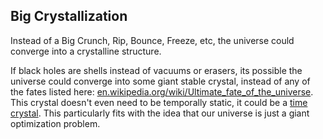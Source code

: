 ## Big Crystallization

Instead of a Big Crunch, Rip, Bounce, Freeze, etc, the universe could converge into a crystalline structure.

If black holes are shells instead of vacuums or erasers, its possible the universe could converge into some giant stable crystal, instead of any of the fates listed here: [en.wikipedia.org/wiki/Ultimate_fate_of_the_universe](https://en.wikipedia.org/wiki/Ultimate_fate_of_the_universe#Theories_about_the_end_of_the_universe). This crystal doesn't even need to be temporally static, it could be a [time crystal](https://en.wikipedia.org/wiki/Space-time_crystal). This particularly fits with the idea that our universe is just a giant optimization problem.
